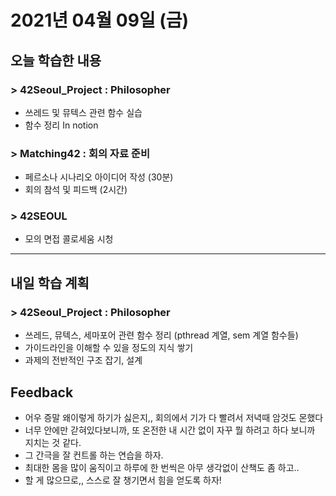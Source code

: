 # 2021년 04월 09일 (금) 

## 오늘 학습한 내용

### > 42Seoul_Project : Philosopher

- 쓰레드 및 뮤텍스 관련 함수 실습
- 함수 정리 In notion

### > Matching42 :  회의 자료 준비

- 페르소나 시나리오 아이디어 작성 (30분)
- 회의 참석 및 피드백 (2시간)

### > 42SEOUL

- 모의 면접 콜로세움 시청

---

## 내일 학습 계획

### > 42Seoul_Project : Philosopher

- 쓰레드, 뮤텍스, 세마포어 관련 함수 정리 (pthread 계열, sem 계열 함수들)
- 가이드라인을 이해할 수 있을 정도의 지식 쌓기
- 과제의 전반적인 구조 잡기, 설계

## Feedback

- 어우 증말 왜이렇게 하기가 싫은지,, 회의에서 기가 다 빨려서 저녁때 암것도 몬했다
- 너무 안에만 갇혀있다보니까, 또 온전한 내 시간 없이 자꾸 뭘 하려고 하다 보니까 지치는 것 같다.
- 그 간극을 잘 컨트롤 하는 연습을 하자.
- 최대한 몸을 많이 움직이고 하루에 한 번씩은 아무 생각없이 산책도 좀 하고..
- 할 게 많으므로,, 스스로 잘 챙기면서 힘을 얻도록 하자!
